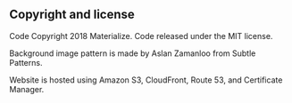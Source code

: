 ## Copyright and license
Code Copyright 2018 Materialize. Code released under the MIT license.

Background image pattern is made by Aslan Zamanloo from Subtle Patterns.

Website is hosted using Amazon S3, CloudFront, Route 53, and Certificate Manager.
